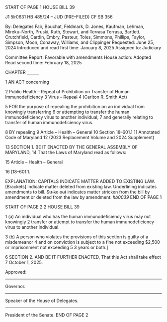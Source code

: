 START OF PAGE 1
HOUSE BILL 39

J1 5lr0631
HB 485/24 – JUD (PRE–FILED) CF SB 356

By: Delegates Fair, Bouchat, Feldmark, D. Jones, Kaufman, Lehman,
Mireku–North, Pruski, Ruth, Stewart, ~~and~~ ~~Terrasa~~ Terrasa, Bartlett,
Crutchfield, Cardin, Embry, Pasteur, Toles, Simmons, Phillips, Taylor,
Simpson, Moon, Conaway, Williams, and Clippinger
Requested: June 25, 2024
Introduced and read first time: January 8, 2025
Assigned to: Judiciary

Committee Report: Favorable with amendments
House action: Adopted
Read second time: February 18, 2025

CHAPTER ______

1 AN ACT concerning

2 Public Health – Repeal of Prohibition on Transfer of Human Immunodeficiency
3 Virus ~~–~~ ~~Repeal~~
4 (Carlton R. Smith Act)

5 FOR the purpose of repealing the prohibition on an individual from knowingly transferring
6 or attempting to transfer the human immunodeficiency virus to another individual;
7 and generally relating to transfer of human immunodeficiency virus.

8 BY repealing
9 Article – Health – General
10 Section 18–601.1
11 Annotated Code of Maryland
12 (2023 Replacement Volume and 2024 Supplement)

13 SECTION 1. BE IT ENACTED BY THE GENERAL ASSEMBLY OF MARYLAND,
14 That the Laws of Maryland read as follows:

15 Article – Health – General

16 [18–601.1.

EXPLANATION: CAPITALS INDICATE MATTER ADDED TO EXISTING LAW.
[Brackets] indicate matter deleted from existing law.
Underlining indicates amendments to bill.
~~Strike~~ ~~out~~ indicates matter stricken from the bill by amendment or deleted from the law by
amendment. *hb0039*
END OF PAGE 1

START OF PAGE 2
2 HOUSE BILL 39

1 (a) An individual who has the human immunodeficiency virus may not knowingly
2 transfer or attempt to transfer the human immunodeficiency virus to another individual.

3 (b) A person who violates the provisions of this section is guilty of a misdemeanor
4 and on conviction is subject to a fine not exceeding $2,500 or imprisonment not exceeding
5 3 years or both.]

6 SECTION 2. AND BE IT FURTHER ENACTED, That this Act shall take effect
7 October 1, 2025.

Approved:

________________________________________________________________________________
Governor.

________________________________________________________________________________
Speaker of the House of Delegates.

________________________________________________________________________________
President of the Senate.
END OF PAGE 2